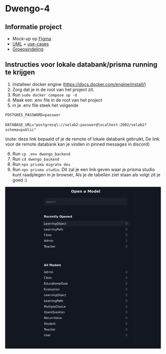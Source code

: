# Dwengo-4

## Informatie project

- Mock-up op [Figma](https://www.figma.com/design/A8yBKOe1BxgrV3vTWLLOms/Dwengo?node-id=0-1&t=Blc6awHrRmzETtLX-1)
- [UML](docs/uml.md) + [use-cases](docs/use_cases.md)
- [Groepsindeling](docs/groepsindeling.md)

## Instructies voor lokale databank/prisma running te krijgen

1. installeer docker engine (https://docs.docker.com/engine/install/)
2. Zorg dat je in de root van het project zit.
3. Run `sudo docker compose up -d`
4. Maak een .env file in de root van het project
5. in je .env file steek het volgende

```
POSTGRES_PASSWORD=passwor

DATABASE_URL="postgresql://selab2:passwor@localhost:2002/selab2?schema=public"
```

(note: deze link bepaald of je de remote of lokale databank gebruikt, De link voor de remote databank kan je vinden in pinned messages in discord)

6. Run `cp .env dwengo_backend`
7. Run `cd dwengo_backend`
8. Run `npx prisma migrate dev`
9. Run `npx prisma studio`. Dit zal je een link geven waar je prisma studio kunt raadplegen in je browser, Als je de tabellen ziet staan als volgt zit je goed :)

![alt text](image.png)
